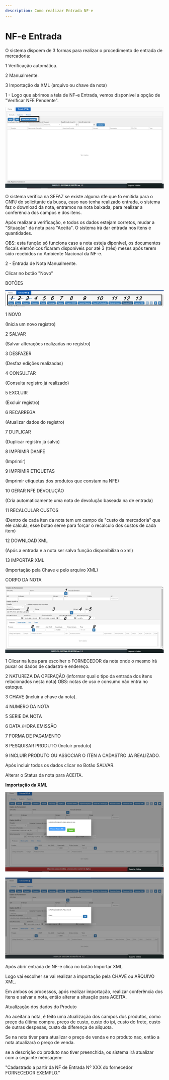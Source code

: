 ```yaml
---
description: Como realizar Entrada NF-e
---
```


# NF-e Entrada

O sistema dispoem de 3 formas para realizar o procedimento de entrada de mercadoria:

1 Verificação automática.

2 Manualmente.

3 Importação da XML (arquivo ou chave da nota)

1 - Logo que abrimos a tela de NF-e Entrada, vemos disponivel a opção de "Verificar NFE Pendente".

![](<../../.gitbook/assets/consultanfe (1).png>)

O sistema verifica na SEFAZ se existe alguma nfe que fo emitida para o CNPJ do solicitante da busca, caso nao tenha realizado entrada, o sistema faz o download da nota, entramos na nota baixada, para realizar a conferência dos campos e dos itens.

Após realizar a verificação, e todos os dados estejam corretos, mudar a "Situação" da nota para "Aceita". O sistema irá dar entrada nos itens e quantidades.

OBS: esta função só funciona caso a nota esteja diponível, os documentos fiscais eletrônicos ficaram disponíveis por até 3 (três) meses após terem sido recebidos no Ambiente Nacional da NF-e.

2 - Entrada de Nota Manualmente.

Clicar no botão "Novo"

BOTÕES

![](../../.gitbook/assets/botaoentradanfe.png)

1 NOVO

(Inicia um novo registro)

2 SALVAR

(Salvar alterações realizadas no registro)

3 DESFAZER

(Desfaz edições realizadas)

4 CONSULTAR

(Consulta registro já realizado)

5 EXCLUIR

(Excluir registro)

6 RECARREGA

(Atualizar dados do registro)

7 DUPLICAR

(Duplicar registro já salvo)

8 IMPRIMIR DANFE

(Imprimir)

9 IMPRIMIR ETIQUETAS

(Imprimir etiquetas dos produtos que constam na NFE)

10 GERAR NFE DEVOLUÇÃO

(Cria automaticamente uma nota de devolução baseada na de entrada)

11 RECALCULAR CUSTOS

(Dentro de cada iten da nota tem um campo de "custo da mercadoria" que ele calcula, esse botao serve para forçar o recalculo dos custos de cada item)

12 DOWNLOAD XML

(Após a entrada e a nota ser salva função disponibiliza o xml)

13 IMPORTAR XML

(Importação pela Chave e pelo arquivo XML)

CORPO DA NOTA

![](../../.gitbook/assets/cadentradanfe.jpg)

1 Clicar na lupa para escolher o FORNECEDOR da nota onde o mesmo irá puxar os dados de cadastro e endereço.

2 NATUREZA DA OPERAÇÃO (informar qual o tipo da entrada dos itens relacionados nesta nota) OBS: notas de uso e consumo não entra no estoque.

3 CHAVE (incluir a chave da nota).

4 NUMERO DA NOTA

5 SERIE DA NOTA

6 DATA /HORA EMISSÃO

7 FORMA DE PAGAMENTO

8 PESQUISAR PRODUTO (Incluir produto)

9 INCLUIR PRODUTO OU ASSOCIAR O ITEN A CADASTRO JA REALIZADO.

Após incluir todos os dados clicar no Botão SALVAR.

Alterar o Status da nota para ACEITA.

**Importação da XML**

![](../../.gitbook/assets/importacaoarquivo.png)

![](../../.gitbook/assets/importacaochave.png)

Após abrir entrada de NF-e clica no botão Importar XML.

Logo vai escolher se vai realizar a importação pela CHAVE ou ARQUIVO XML.

Em ambos os processos, após realizar importação, realizar conferência dos itens e salvar a nota, então alterar a situação para ACEITA.

Atualização dos dados do Produto

Ao aceitar a nota, é feito uma atualização dos campos dos produtos, como preço da última compra, preço de custo, custo do ipi, custo do frete, custo de outras despesas, custo da diferença de alíquota.

Se na nota tiver para atualizar o preço de venda e no produto nao, então a nota atualizará o preço de venda.

se a descrição do produto nao tiver preenchida, os sistema irá atualizar com a seguinte mensagem:

"Cadastrado a partir da NF de Entrada Nº XXX do fornecedor FORNECEDOR EXEMPLO."
